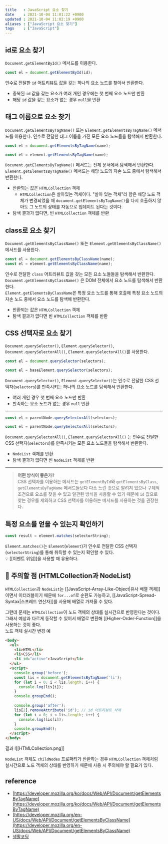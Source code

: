 ```yaml
---
title   : JavaScript 요소 찾기 
date    : 2021-10-04 11:01:22 +0900
updated : 2021-10-04 11:02:19 +0900
aliases : ["JavaScript 요소 찾기"]
tags    : ["JavaScript"]
---
```

## id로 요소 찾기
`Document.getElementById()` 메서드를 이용한다. 
```javascript
const el = document.getElementById(id);
```
인수로 전달한 `id` 어트리뷰트 값을 갖는 하나의 요소 노드를 찾아서 반환한다. 
- 중복된 `id` 값을 갖는 요소가 여러 개인 경우에는 첫 번째 요소 노드만 반환
- 해당 `id` 값을 갖는 요소가 없는 경우 `null`을 반환  

## 태그 이름으로 요소 찾기  
`Document.getElementsByTagName()`  또는 `Element.getElementsByTagName()` 메서드를 이용한다. 
인수로 전달한 태그 이름을 가진 모든 요소 노드들을 탐색해서 반환한다.   

```javascript
const el = document.getElementsByTagName(name);

const el = element.getElementsByTagName(name);
```
`Document.getElementsByTagName()` 메서드는 전체 문서에서 탐색해서 반환한다.  
`Element.getElementsByTagName()` 메서드는 해당 노드의 자손 노드 중에서 탐색해서 반환한다.  
- 반환되는 값은 `HTMLCollection` 객체 
	- `HTMLCollection`은 살아있는 객체이다. "살아 있는 객체"라 함은 해당 노드 객체가 변경되었을 때 `document.getElementsByTagName()`을 다시 호출하지 않아도 그 노드의 상태를 자동으로 업데이트 된다는 것이다.   
- 탐색 결과가 없다면, 빈 `HTMLCollection` 객체를 반환    

## class로 요소 찾기 
`Document.getElementsByClassName()` 또는 `Element.getElementsByClassName()` 메서드를 사용한다.  
```javascript
const el = document.getElementsByClassName(name);
const el = element.getElementsByClassName(name);
```
인수로 전달한 `class` 어트리뷰트 값을 갖는 모든 요소 노들들을 탐색해서 반환한다.  
`Document.getElementsByClassName()` 은 DOM 전체에서 요소 노드를 탐색해서 반환한다.  
`Element.getElementsByClassName`은 특정 요소 노드를 통해 호출해 특정 요소 노드의 자손 노드 중에서 요소 노드를 탐색해 반환한다.  
- 반환되는 값은 `HTMLCollection` 객체
- 탐색 결과가 없다면 빈 `HTMLCollection` 객체를 반환

## CSS 선택자로 요소 찾기
`Document.querySelector()`,  `Element.querySelector()`,  `Document.querySelectorAll()`, `Element.querySelectorAll()`를 사용한다.
```javascript
const el = document.querySelector(selectors);

const el = baseElement.querySelector(selectors);
```
`Document.querySelector()`,  `Element.querySelector()`는 인수로 전달한 CSS 선택자(`selectors`)를 만족시키는 하나의 요소 노드를 탐색해서 반환한다.  
- 여러 개인 경우 첫 번째 요소 노드만 반환
- 만족하는 요소 노드가 없는 경우 `null` 반환    
---
```javascript
const el = parentNode.querySelectorAll(selectors);

const el = parentNode.querySelectorAll(selectors);
```
`Document.querySelectorAll()`, `Element.querySelectorAll()` 는 인수로 전달한 CSS 선택자(`selectors`)를 만족시키는 모든 요소 노드들을 탐색해서 반환한다. 
- `NodeList` 객체를 반환
- 탐색 결과가 없다면 빈 `NodeList` 객체를 반환 

---
> **어떤 방식이 좋은가?**   
> CSS 선택자를 이용하는 메서드는 `getElementById`와 `getElementsByClass`, `getElementsByTagName` 메서드들보다 다소 느린 것으로 알려져 있으나 구체적 조건으로 요소를 찾을 수 있고 일관된 방식을 사용할 수 있기 때문에 `id` 값으로 찾는 경우를 제외하고 CSS 선택자를 이용하는 메서드를 사용하는 것을 권장한다.  


## 특정 요소를 얻을 수 있는지 확인하기
```javascript
const result = element.matches(selectorString);
```
`Element.matches()`는 `Element`(`element`)가 인수로 전달한 CSS 선택자(`selectorString`)를 통해 취득할 수 있는지 확인할 수 있다.  
💡 [[이벤트 위임]]을 사용할 때 유용하다.  

## 🚨 주의할 점 (HTMLCollection과 NodeList)
`HTMLCollection`과 `NodeList`는 [[JavaScript-Array-Like-Object|유사 배열 객체]]이면서 이터러블이기 때문에 `for...of`로 순환도 가능하고, [[JavaScript-Spread-Syntax|스프레드 연산자]]를 사용해 배열로 가져올 수 있다.  

그런데 문제는 `HTMLCollection`이 노드 객체의 상태를 실시간으로 반영한다는 것이다.  그래서 예상과 다르게 동작할 수 있어서 배열로 변환해 [[Higher-Order-Function]]을 사용하는 것이 좋다.  
노드 객체 실시간 변경 예 
```html
<body>
  <ul>
    <li>HTML</li>
	<li>CSS</li>
	<li id="active">JavaScript</li>
  </ul>
  <script>
    console.group('before');
    const lis = document.getElementsByTagName('li');
	for (let i = 0; i < lis.length; i++) {
	  console.log(lis[i]);
	}
	console.groupEnd();
	
	console.group('after');
	lis[2].removeAttribute('id'); // id 어트리뷰트 삭제 
	for (let i = 0; i < lis.length; i++) {
	  console.log(lis[i]);
	}
	console.groupEnd();
  </script>  
</body>
```
결과 
![[HTMLCollection.png]]

`NodeList` 객체도 `childNodes` 프로퍼티가 반환하는 경우 `HTMLCollection` 객체처럼 실시간으로 노드 객체의 상태를 반영하기 때문에 사용 시 주의해야 할 필요가 있다.  

## reference
- [https://developer.mozilla.org/ko/docs/Web/API/Document/getElementsByTagName](https://developer.mozilla.org/ko/docs/Web/API/Document/getElementsByTagName)
- [https://developer.mozilla.org/en-US/docs/Web/API/Document/getElementsByClassName](https://developer.mozilla.org/en-US/docs/Web/API/Document/getElementsByClassName)
- [생활코딩](https://opentutorials.org/course/1375/6666)